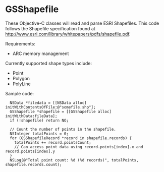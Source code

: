 GSShapefile
===========

These Objective-C classes will read and parse ESRI Shapefiles.  This code follows the Shapefile specification found at http://www.esri.com/library/whitepapers/pdfs/shapefile.pdf.

Requirements:
- ARC memory management

Currently supported shape types include:
- Point
- Polygon
- PolyLine

Sample code:
```
  NSData *filedata = [[NSData alloc] initWithContentsOfFile:@"somefile.shp"];
  GSShapefile *shapefile = [[GSShapefile alloc] initWithData:fileData];
  if (!shapefile) return NO;
	
  // Count the number of points in the shapefile.
  NSInteger totalPoints = 0;
  for (GSShapefileRecord *record in shapefile.records) {
    totalPoints += record.pointsCount;
	// Can access point data using record.points[index].x and record.points[index].y
  }
  NSLog(@"Total point count: %d (%d records)", totalPoints, shapefile.records.count);
```